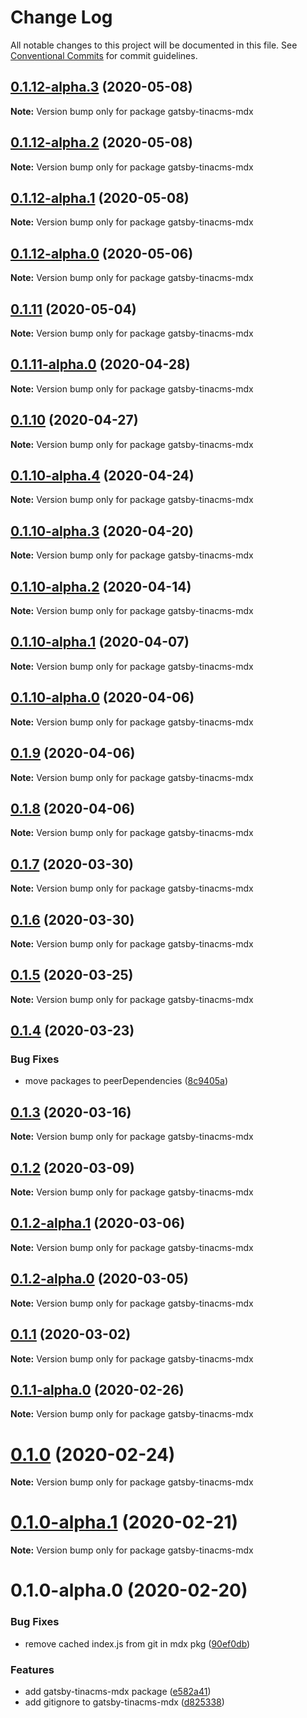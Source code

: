 # Change Log

All notable changes to this project will be documented in this file.
See [Conventional Commits](https://conventionalcommits.org) for commit guidelines.

## [0.1.12-alpha.3](https://github.com/tinacms/tinacms/compare/gatsby-tinacms-mdx@0.1.12-alpha.2...gatsby-tinacms-mdx@0.1.12-alpha.3) (2020-05-08)

**Note:** Version bump only for package gatsby-tinacms-mdx





## [0.1.12-alpha.2](https://github.com/tinacms/tinacms/compare/gatsby-tinacms-mdx@0.1.12-alpha.1...gatsby-tinacms-mdx@0.1.12-alpha.2) (2020-05-08)

**Note:** Version bump only for package gatsby-tinacms-mdx





## [0.1.12-alpha.1](https://github.com/tinacms/tinacms/compare/gatsby-tinacms-mdx@0.1.12-alpha.0...gatsby-tinacms-mdx@0.1.12-alpha.1) (2020-05-08)

**Note:** Version bump only for package gatsby-tinacms-mdx





## [0.1.12-alpha.0](https://github.com/tinacms/tinacms/compare/gatsby-tinacms-mdx@0.1.11...gatsby-tinacms-mdx@0.1.12-alpha.0) (2020-05-06)

**Note:** Version bump only for package gatsby-tinacms-mdx





## [0.1.11](https://github.com/tinacms/tinacms/compare/gatsby-tinacms-mdx@0.1.11-alpha.0...gatsby-tinacms-mdx@0.1.11) (2020-05-04)

**Note:** Version bump only for package gatsby-tinacms-mdx





## [0.1.11-alpha.0](https://github.com/tinacms/tinacms/compare/gatsby-tinacms-mdx@0.1.10...gatsby-tinacms-mdx@0.1.11-alpha.0) (2020-04-28)

**Note:** Version bump only for package gatsby-tinacms-mdx





## [0.1.10](https://github.com/tinacms/tinacms/compare/gatsby-tinacms-mdx@0.1.10-alpha.4...gatsby-tinacms-mdx@0.1.10) (2020-04-27)

**Note:** Version bump only for package gatsby-tinacms-mdx





## [0.1.10-alpha.4](https://github.com/tinacms/tinacms/compare/gatsby-tinacms-mdx@0.1.10-alpha.3...gatsby-tinacms-mdx@0.1.10-alpha.4) (2020-04-24)

**Note:** Version bump only for package gatsby-tinacms-mdx





## [0.1.10-alpha.3](https://github.com/tinacms/tinacms/compare/gatsby-tinacms-mdx@0.1.10-alpha.2...gatsby-tinacms-mdx@0.1.10-alpha.3) (2020-04-20)

**Note:** Version bump only for package gatsby-tinacms-mdx





## [0.1.10-alpha.2](https://github.com/tinacms/tinacms/compare/gatsby-tinacms-mdx@0.1.10-alpha.1...gatsby-tinacms-mdx@0.1.10-alpha.2) (2020-04-14)

**Note:** Version bump only for package gatsby-tinacms-mdx





## [0.1.10-alpha.1](https://github.com/tinacms/tinacms/compare/gatsby-tinacms-mdx@0.1.10-alpha.0...gatsby-tinacms-mdx@0.1.10-alpha.1) (2020-04-07)

**Note:** Version bump only for package gatsby-tinacms-mdx





## [0.1.10-alpha.0](https://github.com/tinacms/tinacms/compare/gatsby-tinacms-mdx@0.1.9...gatsby-tinacms-mdx@0.1.10-alpha.0) (2020-04-06)

**Note:** Version bump only for package gatsby-tinacms-mdx





## [0.1.9](https://github.com/tinacms/tinacms/compare/gatsby-tinacms-mdx@0.1.8...gatsby-tinacms-mdx@0.1.9) (2020-04-06)

**Note:** Version bump only for package gatsby-tinacms-mdx





## [0.1.8](https://github.com/tinacms/tinacms/compare/gatsby-tinacms-mdx@0.1.7...gatsby-tinacms-mdx@0.1.8) (2020-04-06)

**Note:** Version bump only for package gatsby-tinacms-mdx





## [0.1.7](https://github.com/tinacms/tinacms/compare/gatsby-tinacms-mdx@0.1.6...gatsby-tinacms-mdx@0.1.7) (2020-03-30)

**Note:** Version bump only for package gatsby-tinacms-mdx





## [0.1.6](https://github.com/tinacms/tinacms/compare/gatsby-tinacms-mdx@0.1.5...gatsby-tinacms-mdx@0.1.6) (2020-03-30)

**Note:** Version bump only for package gatsby-tinacms-mdx





## [0.1.5](https://github.com/tinacms/tinacms/compare/gatsby-tinacms-mdx@0.1.4...gatsby-tinacms-mdx@0.1.5) (2020-03-25)

**Note:** Version bump only for package gatsby-tinacms-mdx





## [0.1.4](https://github.com/tinacms/tinacms/compare/gatsby-tinacms-mdx@0.1.3...gatsby-tinacms-mdx@0.1.4) (2020-03-23)


### Bug Fixes

* move packages to peerDependencies ([8c9405a](https://github.com/tinacms/tinacms/commit/8c9405a))





## [0.1.3](https://github.com/tinacms/tinacms/compare/gatsby-tinacms-mdx@0.1.2...gatsby-tinacms-mdx@0.1.3) (2020-03-16)

**Note:** Version bump only for package gatsby-tinacms-mdx





## [0.1.2](https://github.com/tinacms/tinacms/compare/gatsby-tinacms-mdx@0.1.2-alpha.1...gatsby-tinacms-mdx@0.1.2) (2020-03-09)

**Note:** Version bump only for package gatsby-tinacms-mdx

## [0.1.2-alpha.1](https://github.com/tinacms/tinacms/compare/gatsby-tinacms-mdx@0.1.2-alpha.0...gatsby-tinacms-mdx@0.1.2-alpha.1) (2020-03-06)

**Note:** Version bump only for package gatsby-tinacms-mdx

## [0.1.2-alpha.0](https://github.com/tinacms/tinacms/compare/gatsby-tinacms-mdx@0.1.1-alpha.0...gatsby-tinacms-mdx@0.1.2-alpha.0) (2020-03-05)

**Note:** Version bump only for package gatsby-tinacms-mdx

## [0.1.1](https://github.com/tinacms/tinacms/compare/gatsby-tinacms-mdx@0.1.1-alpha.0...gatsby-tinacms-mdx@0.1.1) (2020-03-02)

**Note:** Version bump only for package gatsby-tinacms-mdx

## [0.1.1-alpha.0](https://github.com/tinacms/tinacms/compare/gatsby-tinacms-mdx@0.1.0...gatsby-tinacms-mdx@0.1.1-alpha.0) (2020-02-26)

**Note:** Version bump only for package gatsby-tinacms-mdx

# [0.1.0](https://github.com/tinacms/tinacms/compare/gatsby-tinacms-mdx@0.1.0-alpha.1...gatsby-tinacms-mdx@0.1.0) (2020-02-24)

**Note:** Version bump only for package gatsby-tinacms-mdx

# [0.1.0-alpha.1](https://github.com/tinacms/tinacms/compare/gatsby-tinacms-mdx@0.1.0-alpha.0...gatsby-tinacms-mdx@0.1.0-alpha.1) (2020-02-21)

**Note:** Version bump only for package gatsby-tinacms-mdx

# 0.1.0-alpha.0 (2020-02-20)

### Bug Fixes

- remove cached index.js from git in mdx pkg ([90ef0db](https://github.com/tinacms/tinacms/commit/90ef0db))

### Features

- add gatsby-tinacms-mdx package ([e582a41](https://github.com/tinacms/tinacms/commit/e582a41))
- add gitignore to gatsby-tinacms-mdx ([d825338](https://github.com/tinacms/tinacms/commit/d825338))
